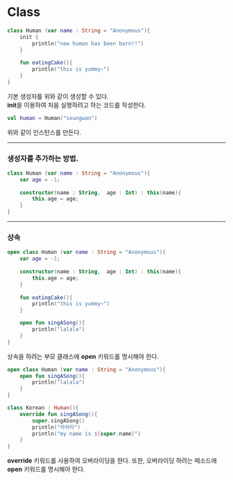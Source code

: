 # Class


```kotlin
class Human (var name : String = "Anonymous"){
    init {
        println("new human has been born!!")
    }
	
    fun eatingCake(){
        println("this is yummy~")
    }
}
```
기본 생성자를 위와 같이 생성할 수 있다.   
**init**을 이용하여 처음 실행하려고 하는 코드를 작성한다.   

```kotlin
val human = Human("seungwan")
```
위와 같이 인스턴스를 만든다.  

<hr />

### 생성자를 추가하는 방법.

```kotlin
class Human (var name : String = "Anonymous"){
	var age = -1;
	
	constructor(name : String,  age : Int) : this(name){
        this.age = age;
    }
}
```

<hr />

### 상속

```kotlin
open class Human (var name : String = "Anonymous"){
	var age = -1;
	
	constructor(name : String,  age : Int) : this(name){
        this.age = age;
    }
	
	fun eatingCake(){
        println("this is yummy~")
    }

	open fun singASong(){
        println("lalala")
    }
}
```
상속을 하려는 부모 클래스에 **open** 키워드를 명시해야 한다.  

```kotlin
open class Human (var name : String = "Anonymous"){
    open fun singASong(){
        println("lalala")
    }
}

class Korean : Human(){ 
    override fun singASong(){ 
        super.singASong()
        println("라라라")
        println("my name is ${super.name}")
    }
}
```
**override** 키워드를 사용하여 오버라이딩을 한다. 또한, 오버라이딩 하려는 메소드에 **open** 키워드를 명시해야 한다.    